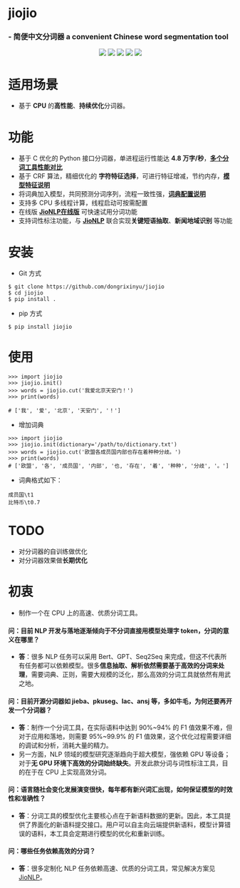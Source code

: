 # **jiojio**
### - 简便中文分词器 a convenient Chinese word segmentation tool
<p align="center">
    <a alt="License">
        <img src="https://img.shields.io/github/license/dongrixinyu/jiojio?color=crimson" /></a>
    <a alt="Size">
        <img src="https://img.shields.io/badge/size-30.1m-orange" /></a>
    <a alt="Downloads">
        <img src="https://img.shields.io/badge/downloads-23-yellow" /></a>
    <a alt="Version">
        <img src="https://img.shields.io/badge/version-1.0.1-green" /></a>
    <a href="https://github.com/dongrixinyu/jiojio/pulse" alt="Activity">
        <img src="https://img.shields.io/github/commit-activity/m/dongrixinyu/jiojio?color=blue" /></a>
</p>

# 适用场景
- 基于 **CPU** 的**高性能**、**持续优化**分词器。

# 功能
- 基于 C 优化的 Python 接口分词器，单进程运行性能达 **4.8 万字/秒**，[**多个分词工具性能对比**](https://github.com/dongrixinyu/jiojio/wiki/多种常见开源分词工具的性能对比)
- 基于 CRF 算法，精细优化的 **字符特征选择**，可进行特征增减，节约内存，[**模型特征说明**](https://github.com/dongrixinyu/jiojio/wiki/jiojio-分词CRF特征总结)
- 将词典加入模型，共同预测分词序列，流程一致性强，[**词典配置说明**](https://github.com/dongrixinyu/jiojio/wiki/向分词模型添加自定义词典)
- 支持多 CPU 多线程计算，线程启动可按需配置
- 在线版 [**JioNLP在线版**](http://182.92.160.94:16666/#/) 可快速试用分词功能
- 支持词性标注功能，与 [**JioNLP**](https://github.com/dongrixinyu/JioNLP) 联合实现**关键短语抽取**、**新闻地域识别** 等功能

# 安装
- Git 方式
```
$ git clone https://github.com/dongrixinyu/jiojio
$ cd jiojio
$ pip install .
```

- pip 方式
```
$ pip install jiojio
```

# 使用
```
>>> import jiojio
>>> jiojio.init()
>>> words = jiojio.cut('我爱北京天安门！')
>>> print(words)

# ['我', '爱', '北京', '天安门', '！']

```

- 增加词典
```
>>> import jiojio
>>> jiojio.init(dictionary='/path/to/dictionary.txt')
>>> words = jiojio.cut('欧盟各成员国内部也存在着种种分歧。')
>>> print(words)
# ['欧盟', '各', '成员国', '内部', '也, '存在', '着', '种种', '分歧', '。']
```

- 词典格式如下：
```
成员国\t1
比特币\t0.7
```


# TODO
- 对分词器的自训练做优化
- 对分词器效果做**长期优化**

# 初衷
- 制作一个在 CPU 上的高速、优质分词工具。

#### 问：目前 NLP 开发与落地逐渐倾向于不分词直接用模型处理字 token，分词的意义在哪里？
- **答**：很多 NLP 任务可以采用 Bert、GPT、Seq2Seq 来完成，但这不代表所有任务都可以依赖模型。很多**信息抽取、解析依然需要基于高效的分词来处理**，需要词典、正则，需要大规模的泛化，那么高效的分词工具就依然有用武之地。

#### 问：目前开源分词器如 jieba、pkuseg、lac、ansj 等，多如牛毛，为何还要再开发一个分词器？
- **答**：制作一个分词工具，在实际语料中达到 90%~94% 的 F1 值效果不难，但对于应用和落地，则需要 95%~99.9% 的 F1 值效果，这个优化过程需要详细的调试和分析，消耗大量的精力。
- 另一方面，NLP 领域的模型研究逐渐趋向于超大模型，强依赖 GPU 等设备；对于**无 GPU 环境下高效的分词始终缺失**。开发此款分词与词性标注工具，目的在于在 CPU 上实现高效分词。

#### 问：语言随社会变化发展演变很快，每年都有新兴词汇出现，如何保证模型的时效性和准确性？
- **答**：分词工具的模型优化主要核心点在于新语料数据的更新。因此，本工具提供了界面化的新语料提交接口。用户可以自主向云端提供新语料，模型计算错误的语料，本工具会定期进行模型的优化和重新训练。

#### 问：哪些任务依赖高效的分词？
- **答**：很多定制化 NLP 任务依赖高速、优质的分词工具，常见解决方案见[JioNLP](https://github.com/dongrixinyu/JioNLP)。
